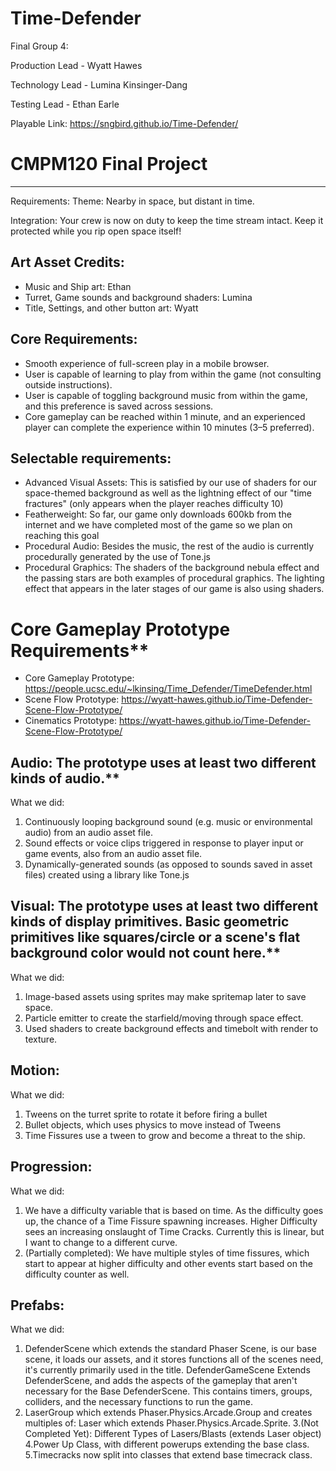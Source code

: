 # Time-Defender

Final Group 4: 

Production Lead - Wyatt Hawes

Technology Lead - Lumina Kinsinger-Dang

Testing Lead - Ethan Earle

Playable Link: https://sngbird.github.io/Time-Defender/


# **CMPM120 Final Project**
-------------
Requirements:
Theme: Nearby in space, but distant in time.

Integration: Your crew is now on duty to keep the time stream intact. Keep it protected while you rip open space itself!

## Art Asset Credits:
- Music and Ship art: Ethan
- Turret, Game sounds and background shaders: Lumina
- Title, Settings, and other button art: Wyatt

Core Requirements:
--------
- Smooth experience of full-screen play in a mobile browser.
- User is capable of learning to play from within the game (not consulting outside instructions).
- User is capable of toggling background music from within the game, and this preference is saved across sessions.
- Core gameplay can be reached within 1 minute, and an experienced player can complete the experience within 10 minutes (3–5 preferred).


Selectable requirements:
-----------------
- Advanced Visual Assets: This is satisfied by our use of shaders for our space-themed background as well as the lightning effect of our "time fractures" (only appears when the player reaches difficulty 10)
- Featherweight: So far, our game only downloads 600kb from the internet and we have completed most of the game so we plan on reaching this goal
- Procedural Audio: Besides the music, the rest of the audio is currently procedurally generated by the use of Tone.js
- Procedural Graphics: The shaders of the background nebula effect and the passing stars are both examples of procedural graphics. The lighting effect that appears in the later stages of our game is also using shaders.

# Core Gameplay Prototype Requirements**

- Core Gameplay Prototype: https://people.ucsc.edu/~lkinsing/Time_Defender/TimeDefender.html
- Scene Flow Prototype: https://wyatt-hawes.github.io/Time-Defender-Scene-Flow-Prototype/
- Cinematics Prototype: https://wyatt-hawes.github.io/Time-Defender-Scene-Flow-Prototype/

## Audio: The prototype uses at least two different kinds of audio.**
What we did:
1. Continuously looping background sound (e.g. music or environmental audio) from an audio asset file.
2. Sound effects or voice clips triggered in response to player input or game events, also from an audio asset file.
3. Dynamically-generated sounds (as opposed to sounds saved in asset files) created using a library like Tone.js



## Visual: The prototype uses at least two different kinds of display primitives. Basic geometric primitives like squares/circle or a scene's flat background color would not count here.**
What we did:
1. Image-based assets using sprites may make spritemap later to save space.
2. Particle emitter to create the starfield/moving through space effect.
3. Used shaders to create background effects and timebolt with render to texture.

## Motion:
What  we did:
1. Tweens on the turret sprite to rotate it before firing a bullet
2. Bullet objects, which uses physics to move instead of Tweens
3. Time Fissures use a tween to grow and become a threat to the ship.

## Progression: 
What we did:
1. We have a difficulty variable that is based on time. As the difficulty goes up, the chance of a Time Fissure spawning increases. Higher Difficulty sees an increasing onslaught of Time Cracks. Currently this is linear, but I want to change to a different curve.
2. (Partially completed): We have multiple styles of time fissures, which start to appear at higher difficulty and other events start based on the difficulty counter as well. 

## Prefabs:
What we did:
1. DefenderScene which extends the standard Phaser Scene, is our base scene, it loads our assets, and it stores functions all of the scenes need, it's currently primarily used in the title. DefenderGameScene Extends DefenderScene, and adds the aspects of the gameplay that aren't necessary for the Base DefenderScene. This contains timers, groups, colliders, and the necessary functions to run the game.
2. LaserGroup which extends Phaser.Physics.Arcade.Group and creates multiples of: Laser which extends Phaser.Physics.Arcade.Sprite.
3.(Not Completed Yet): Different Types of Lasers/Blasts (extends Laser object)
4.Power Up Class, with different powerups extending the base class.
5.Timecracks now split into classes that extend base timecrack class.

